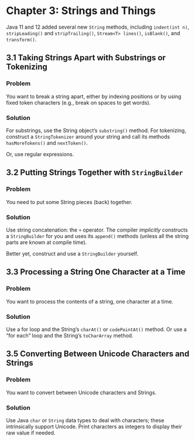 # Chapter 3: Strings and Things

Java 11 and 12 added several new `String` methods, including `indent(int n)`, `stripLeading()` and `stripTrailing()`, `Stream<T> lines()`, `isBlank()`, and `transform()`.

## 3.1 Taking Strings Apart with Substrings or Tokenizing

### Problem
You want to break a string apart, either by indexing positions or by using fixed token characters (e.g., break on spaces to get words).

### Solution

For substrings, use the String object’s `substring()` method. For tokenizing, construct a `StringTokenizer` around your string and call its methods `hasMoreTokens()` and `nextToken()`.

Or, use regular expressions.

## 3.2 Putting Strings Together with `StringBuilder`

### Problem

You need to put some String pieces (back) together.

### Solution

Use string concatenation: the `+` operator. The compiler *implicitly* constructs a `StringBuilder` for you and uses its `append()` methods (unless all the string parts are known at compile time).

Better yet, construct and use a `StringBuilder` yourself.

## 3.3 Processing a String One Character at a Time

### Problem

You want to process the contents of a string, one character at a time.

### Solution

Use a for loop and the String’s `charAt()` or `codePointAt()` method. Or use a “for each” loop and the String’s `toCharArray` method.

## 3.5 Converting Between Unicode Characters and Strings

### Problem

You want to convert between Unicode characters and Strings.

### Solution

Use Java `char` or `String` data types to deal with characters; these intrinsically support Unicode. Print characters as integers to display their raw value if needed.
